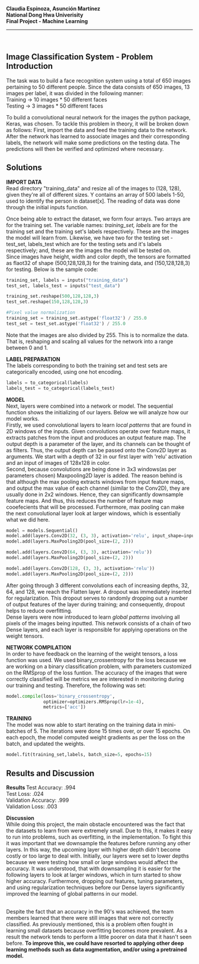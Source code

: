<b>Claudia Espinoza, Asunción Martínez <br>
National Dong Hwa Univerisity <br>
Final Project - Machine Learning </b>

------------------------------------------------------------------------------------------------------------------------------------------
<br>

## Image Classification System - Problem Introduction
The task was to build a face recognition system using a total of 650 images pertaining to 50 different people. Since the data consists of 650 images, 13 images per label, it was divided in the following manner:  <br>
Training -> 10 images * 50 different faces <br>
Testing -> 3 images * 50 different faces <br>

To build a convolutional neural network for the images the python package, Keras, was chosen. To tackle this problem in theory, it will be broken down as follows: First, import the data and feed the training data to the network. After the network has learned to associate images and their corresponding labels, the network will make some predictions on the testing data. The predictions will then be verified and optimized where necessary.

## Solutions
<b>IMPORT DATA</b> <br>
Read directory "training_data" and resize all of the images to (128, 128), given they're all of different sizes. Y contains an array of  500 labels 1-50, used to identify the person in dataset[x]. The reading of data was done through the initial inputs function.

Once being able to extract the dataset, we form four arrays. Two arrays are for the training set. The variable names: <i>training_set, labels</i> are for the training set and the training set's labels respectively. These are the images the model will learn from. Likewise, we have two for the testing set - test_set, labels_test which are for the testing sets and it's labels respectively; and, these are the images the model will be tested on. <br>
Since images have height, width and color depth, the tensors are formatted as flaot32 of shape (500,128,128,3) for the training data, and (150,128,128,3) for testing. Below is the sample code: <br>

```python
training_set, labels = inputs("training_data")
test_set, labels_test = inputs("test_data")

training_set.reshape(500,128,128,3)
test_set.reshape(150,128,128,3)

#Pixel value normalization
training_set = training_set.astype('float32') / 255.0
test_set = test_set.astype('float32') / 255.0
```
Note that the images are also divided by 255. This is to normalize the data. That is, reshaping and scaling all values for the network into a range between 0 and 1.

<b>LABEL PREPARATION </b><br>
The labels corresponding to both the training set and test sets are categorically encoded, using one hot encoding.
```python
labels = to_categorical(labels)
labels_test = to_categorical(labels_test)
```
<b>MODEL </b><br>
Next, layers were combined into a network or model. The sequential function shows the initializing of our layers. Below we will analyze how our model works. <br>
Firstly, we used convolutional layers to learn <i>local patterns</i> that are found in 2D windows of the inputs. Given convolutions operate over feature maps, it extracts patches from the input and produces an output feature map. The output depth is a parameter of the layer, and its channels can be thought of as filters. Thus, the output depth can be passed onto the Conv2D layer as arguments. We start with a depth of 32 in our first layer with 'relu' activation and an input of images of 128x128 in color. <br>
Second, because convolutions are being done in 3x3 windows(as per parameters chosen) Maxpooling2D layer is added. The reason behind is that although the max pooling extracts windows from input feature maps, and output the max value of each channel (similar to the Conv2D), they are usually done in 2x2 windows. Hence, they can significantly downsample feature maps. And thus, this reduces the number of feature map cooefecients that will be processed. Furthermore, max pooling can make the next convolutional layer look at larger windows, which is essentially what we did here. <br>
```python
model = models.Sequential()
model.add(layers.Conv2D(32, (3, 3), activation='relu', input_shape=input_shape))
model.add(layers.MaxPooling2D(pool_size=(2, 2)))

model.add(layers.Conv2D(64, (3, 3), activation='relu'))
model.add(layers.MaxPooling2D(pool_size=(2, 2)))

model.add(layers.Conv2D(128, (3, 3), activation='relu'))
model.add(layers.MaxPooling2D(pool_size=(2, 2)))
```
After going through 3 different convolutions each of increasing depths, 32, 64, and 128, we reach the Flatten layer. A dropout was immediately inserted for regularization. This dropout serves to randomly dropping out a number of output features of the layer during training; and consequently, dropout helps to reduce overfitting. <br>
Dense layers were now introduced to learn <i>global patterns</i> involving all pixels of the images being inputted. This network consists of a chain of two Dense layers, and each layer is responsible for applying operations on the weight tensors.

<b>NETWORK COMPILATION </b><br>
In order to have feedback on the learning of the weight tensors, a loss function was used. We used binary_crossentropy for the loss because we are working on a binary classification problem, with parameters customized on the RMSprop of the loss funtion. The accuracy of the images that were correctly classified will be metrics we are interested in monitoring during our training and testing. Therefore, the following was set:
```python
model.compile(loss='binary_crossentropy',
              optimizer=optimizers.RMSprop(lr=1e-4),
              metrics=['acc'])
```
<b>TRAINING </b><br>
The model was now able to start iterating on the training data in mini-batches of 5. The iterations were done 15 times over, or over 15 epochs. On each epoch, the model computed weight gradients as per the loss on the batch, and updated the weights.
```python
model.fit(training_set,labels, batch_size=5, epochs=15)
```
## Results and Discussion
<b>Results </b>
Test Accuracy: .994 <br>
Test Loss: .024 <br>
Validation Accuracy: .999 <br>
Validation Loss: .003 <br>

<b>Discussion </b><br>
While doing this project, the main obstacle encountered was the fact that the datasets to learn from were extremely small. Due to this, it makes it easy to run into problems, such as overfitting, in the implementation. To fight this it was important that we downsample the features before running any other layers. In this way, the upcoming layer with higher depth didn't become costly or too large to deal with. Initially, our layers were set to lower depths because we were testing how small or large windows would affect the accuracy. It was understood, that with downsampling it is easier for the following layers to look at larger windows, which in turn started to show higher accuracy. Furthermore, dropping out features, tuning parameters, and using regularization techniques before our Dense layers significantly improved the learning of global patterns in our model. <br><br>

Despite the fact that an accuracy in the 90's was achieved, the team members learned that there were still images that were not correctly classified. As previously mentioned, this is a problem often fought in learning small datasets because overfitting becomes more prevalent. As a result the network tends to perform a little poorer on data that it hasn't seen before. <b>To improve this<b>, we could have resorted to applying other deep learning methods such as data augmentation, and/or using a pretrained model. <br><br>

